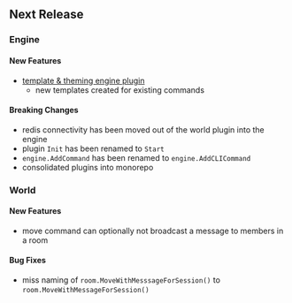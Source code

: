 ## Next Release
### Engine

#### New Features

* [template & theming engine plugin]()
  * new templates created for existing commands

#### Breaking Changes
* redis connectivity has been moved out of the world plugin into the engine
* plugin `Init` has been renamed to `Start`
* `engine.AddCommand` has been renamed to `engine.AddCLICommand`
* consolidated plugins into monorepo

### World

#### New Features
* move command can optionally not broadcast a message to members in a room

#### Bug Fixes

* miss naming of `room.MoveWithMesssageForSession()` to `room.MoveWithMessageForSession()`

